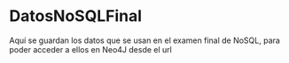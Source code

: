 # DatosNoSQLFinal
Aquí se guardan los datos que se usan en el examen final de NoSQL, para poder acceder a ellos en Neo4J desde el url
